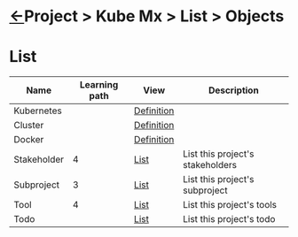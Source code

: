 <head><link rel="stylesheet" href="../../../../md.css"/><script src="../../../md.js"></script></head>

[//]: #(Reference)
[Repo_Readme]:         ../README.md
[K8s_Whatis]:          ../whatis/k8s_whatis.md
[K8s_Cluster_Whatis]:  ../whatis/k8s_cluster_whatis.md
[Tool_List]:         ./list/tool_list.md
[Todo_List]:         .
[Stakeholder_List]:  ../list/stakeholder_list.md
[Subproject_List]:   ../list/Subproject_list.md

# [&larr;][Repo_Readme]Project > Kube Mx > List > Objects


# List
|Name|Learning path|View|Description
|-|-|-|-|
|Kubernetes||[Definition](.)
|Cluster||[Definition](.)
|Docker||[Definition](.)
|Stakeholder|4|[List][Stakeholder_List]|List this project's stakeholders
|Subproject|3|[List][Subproject_List]|List this project's subproject
|Tool|4|[List][Tool_List]|List this project's tools
|Todo||[List][Todo_List]|List this project's todo
<br>
